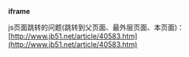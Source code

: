 **iframe**

js页面跳转的问题(跳转到父页面、最外层页面、本页面)：[http://www.jb51.net/article/40583.htm](http://www.jb51.net/article/40583.htm)